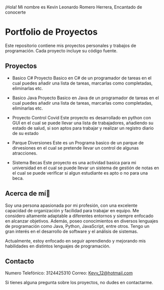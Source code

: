 ¡Hola! Mi nombre es Kevin Leonardo Romero Herrera, Encantado de conocerte

# Portfolio de Proyectos

Este repositorio contiene mis proyectos personales y trabajos de programación. Cada proyecto incluye su código fuente.

## Proyectos

- Basico C#
  Proyecto Basico en C# de un programador de tareas en el cual puedes añadir una lista de tareas, marcarlas como completadas, 
  eliminarlas etc.


- Basico Java
  Proyecto Basico en Java de un programador de tareas en el cual puedes añadir una lista de tareas, marcarlas como 
  completadas, eliminarlas etc.

- Proyecto Control Covid
  Este proyecto es desarrollado en python con GUI en el cual se puede llevar una lista de 
  trabajadores, añadiendo su estado de salud, si son aptos para trabajar y realizar un registro diario de su estado

- Parque Diversiones
  Este es un Programa basico de un parque de dirvesiones en el cual se pretende llevar un control de algunas atracciones.

- Sistema Becas
  Este proyecto es una actividad basica para mi universidad en el cual se puede llevar un sistema de gestión de notas en el 
  cual se puede verificar si algun estudiante es apto o no para una beca.

## Acerca de mí👀
Soy una persona apasionada por mi profesión, con una excelente capacidad de organización y facilidad para trabajar en equipo. Me considero altamente adaptable a diferentes entornos y siempre enfocado en alcanzar objetivos. Además, poseo conocimientos en diversos lenguajes de programación como Java, Python, JavaScript, entre otros. Tengo un gran interés en el desarrollo de software y el análisis de sistemas.

Actualmente, estoy enfocado en seguir aprendiendo y mejorando mis habilidades en distintos lenguajes de programación.

## Contacto

Numero Telefónico: 3124425310
Correo: Kevv_12@hotmail.com

Si tienes alguna pregunta sobre los proyectos, no dudes en contactarme.

